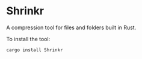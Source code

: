 # Shrinkr
A compression tool for files and folders built in Rust.


To install the tool:
```bash
cargo install Shrinkr
```
